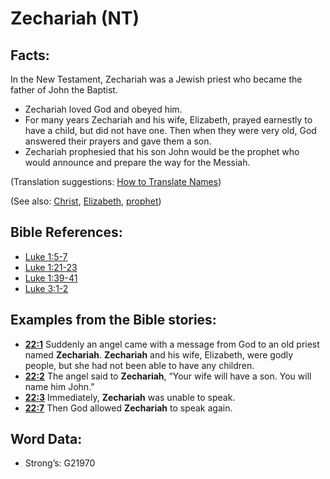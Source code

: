 # Zechariah (NT)

## Facts:

In the New Testament, Zechariah was a Jewish priest who became the father of John the Baptist.

* Zechariah loved God and obeyed him.
* For many years Zechariah and his wife, Elizabeth, prayed earnestly to have a child, but did not have one. Then when they were very old, God answered their prayers and gave them a son.
* Zechariah prophesied that his son John would be the prophet who would announce and prepare the way for the Messiah.

(Translation suggestions: [How to Translate Names](rc://en/ta/man/translate/translate-names))

(See also: [Christ](../kt/christ.md), [Elizabeth](../names/elizabeth.md), [prophet](../kt/prophet.md))

## Bible References:

* [Luke 1:5-7](rc://en/tn/help/luk/01/05)
* [Luke 1:21-23](rc://en/tn/help/luk/01/21)
* [Luke 1:39-41](rc://en/tn/help/luk/01/39)
* [Luke 3:1-2](rc://en/tn/help/luk/03/01)

## Examples from the Bible stories:

* __[22:1](rc://en/tn/help/obs/22/01)__ Suddenly an angel came with a message from God to an old priest named __Zechariah__. __Zechariah__ and his wife, Elizabeth, were godly people, but she had not been able to have any children.
* __[22:2](rc://en/tn/help/obs/22/02)__ The angel said to __Zechariah__, “Your wife will have a son. You will name him John.”
* __[22:3](rc://en/tn/help/obs/22/03)__ Immediately, __Zechariah__ was unable to speak.
* __[22:7](rc://en/tn/help/obs/22/07)__ Then God allowed __Zechariah__ to speak again.

## Word Data:

* Strong’s: G21970
